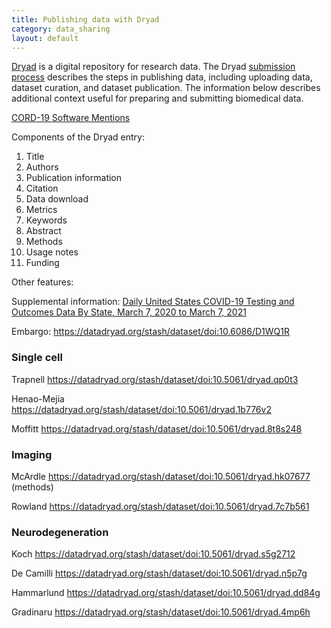 ```yaml
---
title: Publishing data with Dryad
category: data_sharing
layout: default
---
```


[Dryad](https://datadryad.org/stash) is a digital repository for research data.
The Dryad [submission process](https://datadryad.org/stash/submission_process) 
describes the steps in publishing data,
including uploading data, dataset curation, and dataset publication.
The information below describes additional context useful for preparing and submitting biomedical data.

[CORD-19 Software Mentions](https://datadryad.org/stash/dataset/doi:10.5061/dryad.vmcvdncs0)

Components of the Dryad entry:

1. Title
2. Authors
3. Publication information
4. Citation
5. Data download
6. Metrics
7. Keywords
8. Abstract
9. Methods
10. Usage notes
11. Funding

Other features:

Supplemental information: [Daily United States COVID-19 Testing and Outcomes Data By State, March 7, 2020 to March 7, 2021](https://datadryad.org/stash/dataset/doi:10.5061/dryad.9kd51c5hk)

Embargo: https://datadryad.org/stash/dataset/doi:10.6086/D1WQ1R


### Single cell

Trapnell https://datadryad.org/stash/dataset/doi:10.5061/dryad.qp0t3

Henao-Mejia https://datadryad.org/stash/dataset/doi:10.5061/dryad.1b776v2

Moffitt https://datadryad.org/stash/dataset/doi:10.5061/dryad.8t8s248


### Imaging

McArdle https://datadryad.org/stash/dataset/doi:10.5061/dryad.hk07677 (methods)

Rowland https://datadryad.org/stash/dataset/doi:10.5061/dryad.7c7b561 


### Neurodegeneration

Koch https://datadryad.org/stash/dataset/doi:10.5061/dryad.s5g2712

De Camilli https://datadryad.org/stash/dataset/doi:10.5061/dryad.n5p7g

Hammarlund https://datadryad.org/stash/dataset/doi:10.5061/dryad.dd84g

Gradinaru https://datadryad.org/stash/dataset/doi:10.5061/dryad.4mp6h
